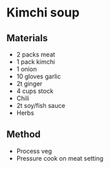# Kimchi soup
## Materials
* 2 packs meat
* 1 pack kimchi
* 1 onion
* 10 gloves garlic
* 2t ginger
* 4 cups stock
* Chili
* 2t soy/fish sauce
* Herbs

## Method
* Process veg
* Pressure cook on meat setting
